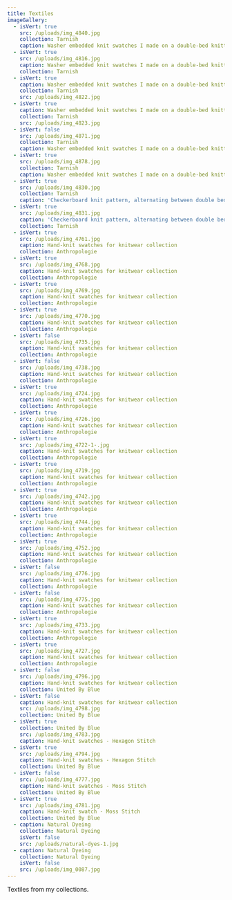 ```yaml
---
title: Textiles
imageGallery:
  - isVert: true
    src: /uploads/img_4840.jpg
    collection: Tarnish
    caption: Washer embedded knit swatches I made on a double-bed knitting machine
  - isVert: true
    src: /uploads/img_4816.jpg
    caption: Washer embedded knit swatches I made on a double-bed knitting machine
    collection: Tarnish
  - isVert: true
    caption: Washer embedded knit swatches I made on a double-bed knitting machine
    collection: Tarnish
    src: /uploads/img_4822.jpg
  - isVert: true
    caption: Washer embedded knit swatches I made on a double-bed knitting machine
    collection: Tarnish
    src: /uploads/img_4823.jpg
  - isVert: false
    src: /uploads/img_4871.jpg
    collection: Tarnish
    caption: Washer embedded knit swatches I made on a double-bed knitting machine
  - isVert: true
    src: /uploads/img_4878.jpg
    collection: Tarnish
    caption: Washer embedded knit swatches I made on a double-bed knitting machine
  - isVert: true
    src: /uploads/img_4830.jpg
    collection: Tarnish
    caption: 'Checkerboard knit pattern, alternating between double bed and jersey'
  - isVert: true
    src: /uploads/img_4831.jpg
    caption: 'Checkerboard knit pattern, alternating between double bed and jersey'
    collection: Tarnish
  - isVert: true
    src: /uploads/img_4761.jpg
    caption: Hand-knit swatches for knitwear collection
    collection: Anthropologie
  - isVert: true
    src: /uploads/img_4768.jpg
    caption: Hand-knit swatches for knitwear collection
    collection: Anthropologie
  - isVert: true
    src: /uploads/img_4769.jpg
    caption: Hand-knit swatches for knitwear collection
    collection: Anthropologie
  - isVert: true
    src: /uploads/img_4770.jpg
    caption: Hand-knit swatches for knitwear collection
    collection: Anthropologie
  - isVert: false
    src: /uploads/img_4735.jpg
    caption: Hand-knit swatches for knitwear collection
    collection: Anthropologie
  - isVert: false
    src: /uploads/img_4738.jpg
    caption: Hand-knit swatches for knitwear collection
    collection: Anthropologie
  - isVert: true
    src: /uploads/img_4724.jpg
    caption: Hand-knit swatches for knitwear collection
    collection: Anthropologie
  - isVert: true
    src: /uploads/img_4726.jpg
    caption: Hand-knit swatches for knitwear collection
    collection: Anthropologie
  - isVert: true
    src: /uploads/img_4722-1-.jpg
    caption: Hand-knit swatches for knitwear collection
    collection: Anthropologie
  - isVert: true
    src: /uploads/img_4719.jpg
    caption: Hand-knit swatches for knitwear collection
    collection: Anthropologie
  - isVert: true
    src: /uploads/img_4742.jpg
    caption: Hand-knit swatches for knitwear collection
    collection: Anthropologie
  - isVert: true
    src: /uploads/img_4744.jpg
    caption: Hand-knit swatches for knitwear collection
    collection: Anthropologie
  - isVert: true
    src: /uploads/img_4752.jpg
    caption: Hand-knit swatches for knitwear collection
    collection: Anthropologie
  - isVert: false
    src: /uploads/img_4776.jpg
    caption: Hand-knit swatches for knitwear collection
    collection: Anthropologie
  - isVert: false
    src: /uploads/img_4775.jpg
    caption: Hand-knit swatches for knitwear collection
    collection: Anthropologie
  - isVert: true
    src: /uploads/img_4733.jpg
    caption: Hand-knit swatches for knitwear collection
    collection: Anthropologie
  - isVert: true
    src: /uploads/img_4727.jpg
    caption: Hand-knit swatches for knitwear collection
    collection: Anthropologie
  - isVert: false
    src: /uploads/img_4796.jpg
    caption: Hand-knit swatches for knitwear collection
    collection: United By Blue
  - isVert: false
    caption: Hand-knit swatches for knitwear collection
    src: /uploads/img_4798.jpg
    collection: United By Blue
  - isVert: true
    collection: United By Blue
    src: /uploads/img_4783.jpg
    caption: Hand-knit swatches - Hexagon Stitch
  - isVert: true
    src: /uploads/img_4794.jpg
    caption: Hand-knit swatches - Hexagon Stitch
    collection: United By Blue
  - isVert: false
    src: /uploads/img_4777.jpg
    caption: Hand-knit swatches - Moss Stitch
    collection: United By Blue
  - isVert: true
    src: /uploads/img_4781.jpg
    caption: Hand-knit swatch - Moss Stitch
    collection: United By Blue
  - caption: Natural Dyeing
    collection: Natural Dyeing
    isVert: false
    src: /uploads/natural-dyes-1.jpg
  - caption: Natural Dyeing
    collection: Natural Dyeing
    isVert: false
    src: /uploads/img_0087.jpg
---
```

Textiles from my collections. 
